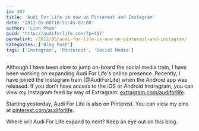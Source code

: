```yaml
---
id: 407
title: 'Audi For Life is now on Pinterest and Instagram'
date: '2012-05-08T18:52:45-07:00'
author: 'Linh Pham'
guid: 'http://audiforlife.com/?p=407'
permalink: /2012/05/audi-for-life-is-now-on-pinterest-and-instagram/
categories: ['Blog Post']
tags: ['Instagram', 'Pinterest', 'Social Media']
---
```


Although I have been slow to jump on-board the social media train, I have been working on expanding Audi For Life's online presence. Recently, I have joined the Instagram train (@AudiForLife) when the Android app was released. If you don't have access to the iOS or Android Instragram, you can view my Instagram feed by way of Extragram: [extragram.com/audiforlife](http://extragr.am/audiforlife).

Starting yesterday, Audi For Life is also on Pinterest. You can view my pins at [pinterest.com/audiforlife](http://pinterest.com/audiforlife/).

Where will Audi For Life expand to next? Keep an eye out on this blog.
